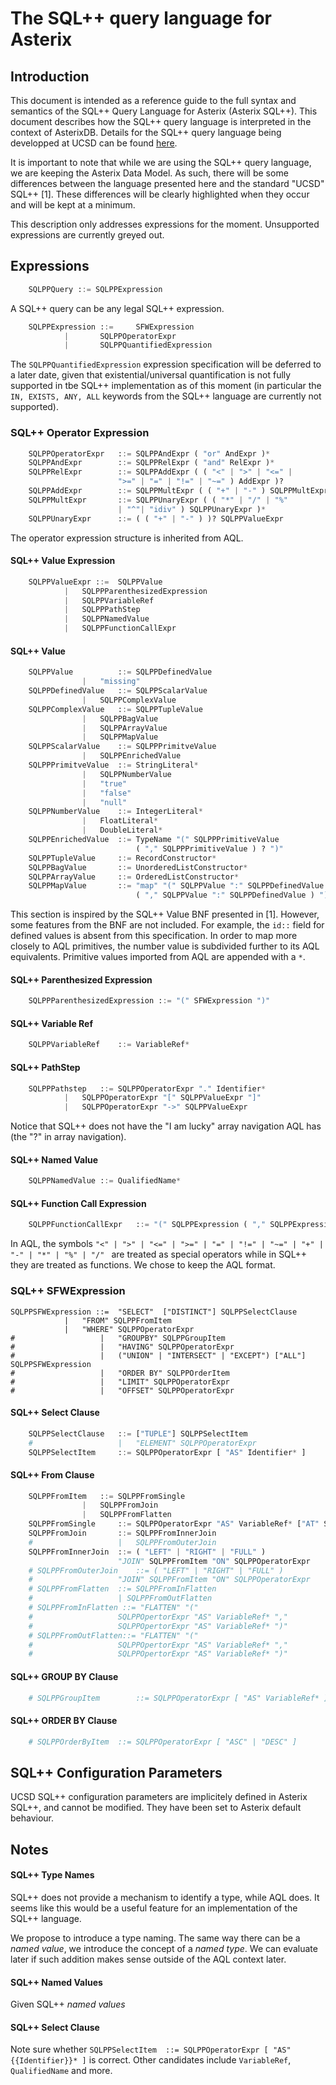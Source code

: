 # The SQL++ query language for Asterix


## Introduction

This document is intended as a reference guide to the full syntax and semantics of the SQL++ Query Language for Asterix (Asterix SQL++). This document describes how the SQL++ query language is interpreted in the context of AsterixDB. Details for the SQL++ query language being developped at UCSD can be found [here](http://forward.ucsd.edu/sqlpp.html).

It is important to note that while we are using the SQL++ query language, we are keeping the Asterix Data Model. As such, there will be some differences between the language presented here and the standard "UCSD" SQL++ [1]. These differences will be clearly highlighted when they occur and will be kept at a minimum.

This description only addresses expressions for the moment. Unsupported expressions are currently greyed out.

## Expressions
```python
	SQLPPQuery ::= SQLPPExpression
```	
A SQL++ query can be any legal SQL++ expression.

```python
	SQLPPExpression ::= 	SFWExpression
			|		SQLPPOperatorExpr
			|		SQLPPQuantifiedExpression
```

The `SQLPPQuantifiedExpression` expression specification will be deferred to a later date, given that existential/universal quantification is not fully supported in tbe SQL++ implementation as of this moment (in particular the `IN, EXISTS, ANY, ALL` keywords from the SQL++ language are currently not supported).

### SQL++ Operator Expression

```python
	SQLPPOperatorExpr 	::= SQLPPAndExpr ( "or" AndExpr )*
	SQLPPAndExpr      	::= SQLPPRelExpr ( "and" RelExpr )*
	SQLPPRelExpr 		::= SQLPPAddExpr ( ( "<" | ">" | "<=" | 
						">=" | "=" | "!=" | "~=" ) AddExpr )?
	SQLPPAddExpr  		::= SQLPPMultExpr ( ( "+" | "-" ) SQLPPMultExpr )*
	SQLPPMultExpr 		::= SQLPPUnaryExpr ( ( "*" | "/" | "%" 
						| "^"| "idiv" ) SQLPPUnaryExpr )*
	SQLPPUnaryExpr 		::= ( ( "+" | "-" ) )? SQLPPValueExpr
```

The operator expression structure is inherited from AQL.

#### SQL++ Value Expression

```python
	SQLPPValueExpr ::= 	SQLPPValue
			|	SQLPPParenthesizedExpression
			|	SQLPPVariableRef
			|	SQLPPPathStep
			|	SQLPPNamedValue
			|	SQLPPFunctionCallExpr
```
					
#### SQL++ Value

```python
	SQLPPValue 			::= SQLPPDefinedValue
				|	"missing"
	SQLPPDefinedValue	::= SQLPPScalarValue
				|	SQLPPComplexValue
	SQLPPComplexValue	::= SQLPPTupleValue
				|	SQLPPBagValue
				|	SQLPPArrayValue
				|	SQLPPMapValue
	SQLPPScalarValue	::= SQLPPPrimitveValue
				|	SQLPPEnrichedValue
	SQLPPPrimitveValue	::= StringLiteral*
				|	SQLPPNumberValue
				|	"true"
				|	"false"
				|	"null"
	SQLPPNumberValue	::= IntegerLiteral*
				|	FloatLiteral*
				|	DoubleLiteral*
	SQLPPEnrichedValue	::= TypeName "(" SQLPPPrimitiveValue 
							( "," SQLPPPrimitiveValue ) ? ")"
	SQLPPTupleValue		::= RecordConstructor*
	SQLPPBagValue		::= UnorderedListConstructor*
	SQLPPArrayValue		::= OrderedListConstructor*
	SQLPPMapValue		::= "map" "(" SQLPPValue ":" SQLPPDefinedValue 
							( "," SQLPPValue ":" SQLPPDefinedValue ) ")"
```
	
This section is inspired by the SQL++ Value BNF presented in [1]. However, some features from the BNF are not included. For example,
the `id::` field for defined values is absent from this specification. In order to map more closely to AQL primitives, the number value is subdivided further to its AQL equivalents. Primitive values imported from AQL are appended with a `*`.

#### SQL++ Parenthesized Expression

```python
	SQLPPParenthesizedExpression ::= "(" SFWExpression ")"
```
	
#### SQL++ Variable Ref

```python
	SQLPPVariableRef 	::= VariableRef*
```
	
#### SQL++ PathStep

```python
	SQLPPPathstep 	::= SQLPPOperatorExpr "." Identifier*
			|	SQLPPOperatorExpr "[" SQLPPValueExpr "]"
			|	SQLPPOperatorExpr "->" SQLPPValueExpr
```

Notice that SQL++ does not have the "I am lucky" array navigation AQL has (the "?" in array navigation).			
#### SQL++ Named Value

```python
	SQLPPNamedValue ::= QualifiedName*
```

#### SQL++ Function Call Expression

```python
	SQLPPFunctionCallExpr 	::= "(" SQLPPExpression ( "," SQLPPExpression ) ? ")"
```

In AQL, the symbols `"<" | ">" | "<=" | ">=" | "=" | "!=" | "~=" | "+" | "-" | "*" | "%" | "/" ` are treated as special operators while in SQL++ they are treated as functions. We chose to keep the AQL format.

### SQL++ SFWExpression

	SQLPPSFWExpression ::=	"SELECT"  ["DISTINCT"] SQLPPSelectClause
				|	"FROM" SQLPPFromItem
				|	"WHERE" SQLPPOperatorExpr
	#					|	"GROUPBY" SQLPPGroupItem
	#					|	"HAVING" SQLPPOperatorExpr
	#					|	("UNION" | "INTERSECT" | "EXCEPT") ["ALL"] SQLPPSFWExpression
	#					|	"ORDER BY" SQLPPOrderItem
	#					|	"LIMIT" SQLPPOperatorExpr
	#					|	"OFFSET" SQLPPOperatorExpr


#### SQL++ Select Clause

```python
	SQLPPSelectClause	::= ["TUPLE"] SQLPPSelectItem
	#					|	"ELEMENT" SQLPPOperatorExpr
	SQLPPSelectItem		::= SQLPPOperatorExpr [ "AS" Identifier* ]
```

#### SQL++ From Clause

```python
	SQLPPFromItem	::= SQLPPFromSingle
				|	SQLPPFromJoin
				|	SQLPPFromFlatten
	SQLPPFromSingle		::=	SQLPPOperatorExpr "AS" VariableRef* ["AT" SQLPPOperatorExpr ]
	SQLPPFromJoin		::=	SQLPPFromInnerJoin
	#					|	SQLPPFromOuterJoin
	SQLPPFromInnerJoin	::= ( "LEFT" | "RIGHT" | "FULL" ) 
						"JOIN" SQLPPFromItem "ON" SQLPPOperatorExpr
	# SQLPPFromOuterJoin	::= ( "LEFT" | "RIGHT" | "FULL" ) 
	#					"JOIN" SQLPPFromItem "ON" SQLPPOperatorExpr
	# SQLPPFromFlatten	::= SQLPPFromInFlatten
	#					| SQLPPFromOutFlatten
	# SQLPPFromInFlatten ::= "FLATTEN" "("
	#					SQLPPOpertorExpr "AS" VariableRef* ","
	#					SQLPPOpertorExpr "AS" VariableRef* ")"
	# SQLPPFromOutFlatten::= "FLATTEN" "("
	#					SQLPPOpertorExpr "AS" VariableRef* ","
	#					SQLPPOpertorExpr "AS" VariableRef* ")"
```

#### SQL++ GROUP BY Clause

```python
	# SQLPPGroupItem		::= SQLPPOperatorExpr [ "AS" VariableRef* ]
```

#### SQL++ ORDER BY Clause

```python
	# SQLPPOrderByItem	::= SQLPPOperatorExpr [ "ASC" | "DESC" ]
```

## SQL++ Configuration Parameters

UCSD SQL++ configuration parameters are implicitely defined in Asterix SQL++, and cannot be modified. They have been set to Asterix default behaviour.

## Notes

#### SQL++ Type Names

SQL++ does not provide a mechanism to identify a type, while AQL does. It seems like this would be a useful feature for an implementation of the SQL++ language.

We propose to introduce a type naming. The same way there can be a *named value*, we introduce the concept of a *named type*. We can evaluate later if such addition makes sense outside of the AQL context later.

#### SQL++ Named Values

Given SQL++ *named values*

#### SQL++ Select Clause

Note sure whether `SQLPPSelectItem	::= SQLPPOperatorExpr [ "AS" {{Identifier}}* ]` is correct. Other candidates include `VariableRef`, `QualifiedName` and more.